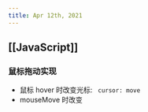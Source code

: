 ```yaml
---
title: Apr 12th, 2021
---
```


## [[JavaScript]]
### 鼠标拖动实现
- 鼠标 hover 时改变光标: ` cursor: move`
- mouseMove 时改变
